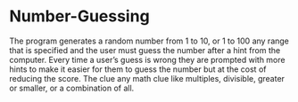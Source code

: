 # Number-Guessing

The program generates a random number from 1 to 10, or 1 to 100 any range that is specified and the user must guess the number after a hint from the computer. 
Every time a user’s guess is wrong they are prompted with more hints to make it easier for them to guess the number but at the cost of reducing the score.
The clue any math clue like multiples, divisible, greater or smaller, or a combination of all. 

